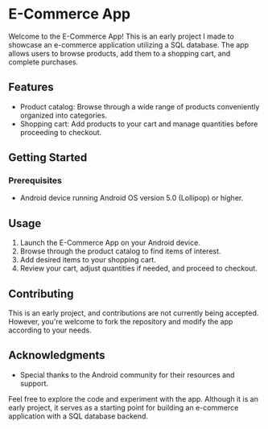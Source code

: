 # E-Commerce App

Welcome to the E-Commerce App! This is an early project I made to showcase an e-commerce application utilizing a SQL database. The app allows users to browse products, add them to a shopping cart, and complete purchases.

## Features

- Product catalog: Browse through a wide range of products conveniently organized into categories.
- Shopping cart: Add products to your cart and manage quantities before proceeding to checkout.

## Getting Started

### Prerequisites

- Android device running Android OS version 5.0 (Lollipop) or higher.


## Usage

1. Launch the E-Commerce App on your Android device.
2. Browse through the product catalog to find items of interest.
3. Add desired items to your shopping cart.
4. Review your cart, adjust quantities if needed, and proceed to checkout.


## Contributing

This is an early project, and contributions are not currently being accepted. However, you're welcome to fork the repository and modify the app according to your needs.


## Acknowledgments

- Special thanks to the Android community for their resources and support.

Feel free to explore the code and experiment with the app. Although it is an early project, it serves as a starting point for building an e-commerce application with a SQL database backend.

